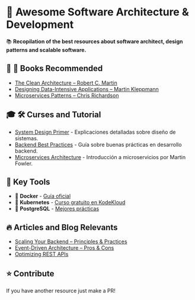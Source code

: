 # 🚀 Awesome Software Architecture & Development  

📚 **Recopilation of the best resources about software architect, design patterns and scalable software.**  

## 📖 📌 Books Recommended  
- [The Clean Architecture – Robert C. Martin](https://www.goodreads.com/book/show/18043011-clean-architecture)  
- [Designing Data-Intensive Applications – Martin Kleppmann](https://dataintensive.net/)  
- [Microservices Patterns – Chris Richardson](https://www.manning.com/books/microservices-patterns)  

## 🎓 🛠️ Curses and Tutorial  
- [System Design Primer](https://github.com/donnemartin/system-design-primer) - Explicaciones detalladas sobre diseño de sistemas.  
- [Backend Best Practices](https://bestpractices.dev/) - Guía sobre buenas prácticas en desarrollo backend.  
- [Microservices Architecture](https://martinfowler.com/articles/microservices.html) - Introducción a microservicios por Martin Fowler.  

## 🔗 Key Tools  
- 🔹 **Docker** - [Guía oficial](https://docs.docker.com/get-started/)  
- 🔹 **Kubernetes** - [Curso gratuito en KodeKloud](https://kodekloud.com/courses/kubernetes-for-beginners/)  
- 🔹 **PostgreSQL** - [Mejores prácticas](https://use-the-index-luke.com/)  

## 🔥 Articles and Blog Relevants
- [Scaling Your Backend – Principles & Practices](https://medium.com/@engineering/10-scalability-best-practices-for-backend-developers-8b5e1c417046)  
- [Event-Driven Architecture – Pros & Cons](https://www.infoq.com/articles/event-driven-architecture/)  
- [Optimizing REST APIs](https://www.vinaysahni.com/best-practices-for-a-pragmatic-restful-api)  

## ⭐ Contribute  
If you have another resource just make a PR!
